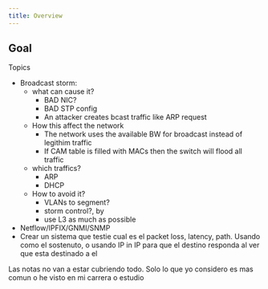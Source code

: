 ```yaml
---
title: Overview
---
```


## Goal

Topics
- Broadcast storm: 
  - what can cause it?
    - BAD NIC?
    - BAD STP config
    - An attacker creates bcast traffic like ARP request
  - How this affect the network
    - The network uses the available BW for broadcast instead of legithim traffic
    - If CAM table is filled with MACs then the switch will flood all traffic
  - which traffics?
    - ARP
    - DHCP
  - How to avoid it?
    - VLANs to segment?
    - storm control?, by 
    - use L3 as much as possible
- Netflow/IPFIX/GNMI/SNMP
- Crear un sistema que testie cual es el packet loss, latency, path. Usando como el sostenuto, o usando IP in IP para que el destino responda al ver que esta destinado a el


Las notas no van a estar cubriendo todo. Solo lo que yo considero es mas comun o he visto en mi carrera o estudio